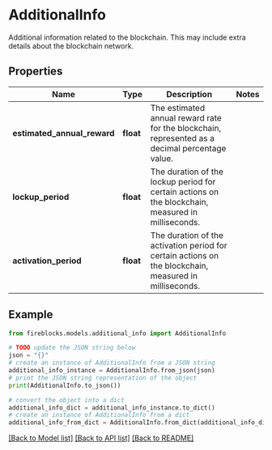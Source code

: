 # AdditionalInfo

Additional information related to the blockchain. This may include extra details about the blockchain network.

## Properties

Name | Type | Description | Notes
------------ | ------------- | ------------- | -------------
**estimated_annual_reward** | **float** | The estimated annual reward rate for the blockchain, represented as a decimal percentage value. | 
**lockup_period** | **float** | The duration of the lockup period for certain actions on the blockchain, measured in milliseconds. | 
**activation_period** | **float** | The duration of the activation period for certain actions on the blockchain, measured in milliseconds. | 

## Example

```python
from fireblocks.models.additional_info import AdditionalInfo

# TODO update the JSON string below
json = "{}"
# create an instance of AdditionalInfo from a JSON string
additional_info_instance = AdditionalInfo.from_json(json)
# print the JSON string representation of the object
print(AdditionalInfo.to_json())

# convert the object into a dict
additional_info_dict = additional_info_instance.to_dict()
# create an instance of AdditionalInfo from a dict
additional_info_from_dict = AdditionalInfo.from_dict(additional_info_dict)
```
[[Back to Model list]](../README.md#documentation-for-models) [[Back to API list]](../README.md#documentation-for-api-endpoints) [[Back to README]](../README.md)


